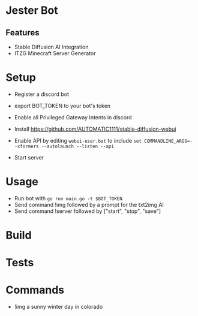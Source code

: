 # Jester Bot

## Features

* Stable Diffusion AI Integration
* ITZG Minecraft Server Generator 

# Setup

* Register a discord bot
* export BOT_TOKEN to your bot's token
* Enable all Privileged Gateway Intents in discord

* Install https://github.com/AUTOMATIC1111/stable-diffusion-webui
* Enable API by editing `webui-user.bat` to include `set COMMANDLINE_ARGS=--xformers --autolaunch --listen --api`
* Start server

# Usage

* Run bot with `go run main.go -t $BOT_TOKEN`
* Send command !img followed by a prompt for the txt2img AI
* Send command !server followed by ["start", "stop", "save"]

# Build

# Tests

# Commands

* !img a sunny winter day in colorado